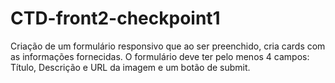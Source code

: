 # CTD-front2-checkpoint1

Criação de um formulário responsivo que ao ser preenchido, cria cards com as informações fornecidas.
O formulário deve ter pelo menos 4 campos: Título, Descrição e URL da imagem e um botão de submit.

